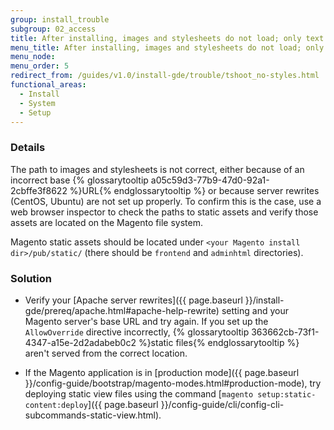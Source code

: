 ```yaml
---
group: install_trouble
subgroup: 02_access
title: After installing, images and stylesheets do not load; only text displays, no graphics
menu_title: After installing, images and stylesheets do not load; only text displays, no graphics
menu_node:
menu_order: 5
redirect_from: /guides/v1.0/install-gde/trouble/tshoot_no-styles.html
functional_areas:
  - Install
  - System
  - Setup
---
```


### Details

The path to images and stylesheets is not correct, either because of an incorrect base {% glossarytooltip a05c59d3-77b9-47d0-92a1-2cbffe3f8622 %}URL{% endglossarytooltip %} or because server rewrites (CentOS, Ubuntu) are not set up properly. To confirm this is the case, use a web browser inspector to check the paths to static assets and verify those assets are located on the Magento file system.

Magento static assets should be located under `<your Magento install dir>/pub/static/` (there should be `frontend` and `adminhtml` directories).

### Solution

*	Verify your [Apache server rewrites]({{ page.baseurl }}/install-gde/prereq/apache.html#apache-help-rewrite) setting and your Magento server's base URL and try again. If you set up the `AllowOverride` directive incorrectly, {% glossarytooltip 363662cb-73f1-4347-a15e-2d2adabeb0c2 %}static files{% endglossarytooltip %} aren't served from the correct location.

*	If the Magento application is in [production mode]({{ page.baseurl }}/config-guide/bootstrap/magento-modes.html#production-mode), try deploying static view files using the command [`magento setup:static-content:deploy`]({{ page.baseurl }}/config-guide/cli/config-cli-subcommands-static-view.html).
